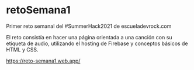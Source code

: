 # retoSemana1
Primer reto semanal del #SummerHack2021 de escueladevrock.com

El reto consistía en hacer una página orientada a una canción con su etiqueta de audio, utilizando el hosting de Firebase y conceptos básicos de HTML y CSS.

https://reto-semana1.web.app/
